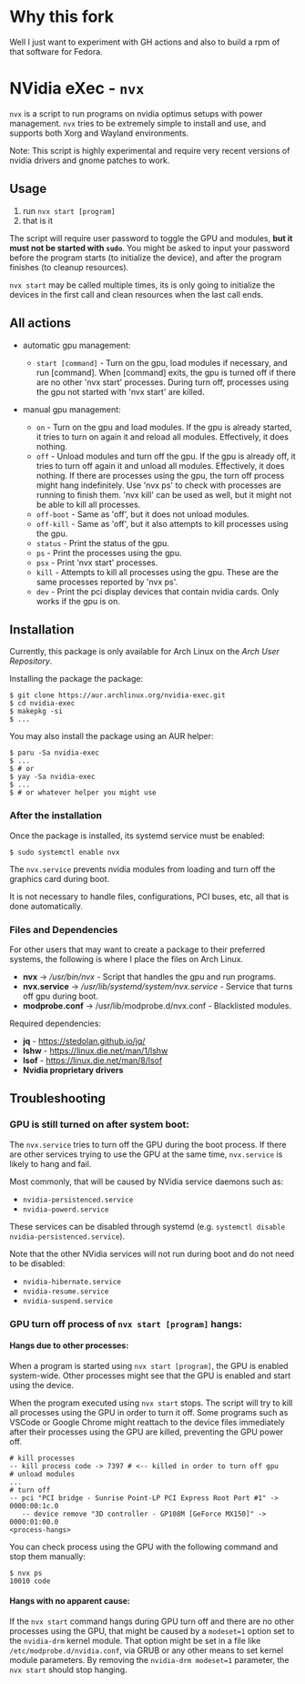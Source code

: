 # Why this fork

Well I just want to experiment with GH actions and also to build a rpm of that software for Fedora.

# NVidia eXec - `nvx`
 
`nvx` is a script to run programs on nvidia optimus setups with power management. `nvx` tries to be extremely simple to install and use, and supports both Xorg and Wayland environments.

Note: This script is highly experimental and require very recent versions of nvidia drivers and gnome patches to work.

## Usage

1. run `nvx start [program]`
2. that is it

The script will require user password to toggle the GPU and modules, **but it must not be started with `sudo`**. You might be asked to input your password before the program starts (to initialize the device), and after the program finishes (to cleanup resources).

`nvx start` may be called multiple times, its is only going to initialize the devices in the first call and clean resources when the last call ends.

## All actions

-   automatic gpu management:

    -   `start [command]` - Turn on the gpu, load modules if necessary, and run [command]. When [command] exits, the gpu is turned off if there are no other 'nvx start' processes. During turn off, processes using the gpu not started with 'nvx start' are killed.

-   manual gpu management:

    -   `on` - Turn on the gpu and load modules. If the gpu is already started, it tries to turn on again it and reload all modules. Effectively, it does nothing.
    -   `off` - Unload modules and turn off the gpu. If the gpu is already off, it tries to turn off again it and unload all modules. Effectively, it does nothing. If there are processes using the gpu, the turn off process might hang indefinitely. Use 'nvx ps' to check with processes are running to finish them. 'nvx kill' can be used as well, but it might not be able to kill all processes.
    -   `off-boot` - Same as 'off', but it does not unload modules.
    -   `off-kill` - Same as 'off', but it also attempts to kill processes using the gpu.
    -   `status` - Print the status of the gpu.
    -   `ps` - Print the processes using the gpu.
    -   `psx` - Print 'nvx start' processes.
    -   `kill` - Attempts to kill all processes using the gpu. These are the same processes reported by 'nvx ps'.
    -   `dev` - Print the pci display devices that contain nvidia cards. Only works if the gpu is on.

## Installation

Currently, this package is only available for Arch Linux on the _Arch User Repository_.

Installing the package the package:

```shell
$ git clone https://aur.archlinux.org/nvidia-exec.git
$ cd nvidia-exec
$ makepkg -si
$ ...
```

You may also install the package using an AUR helper:

```shell
$ paru -Sa nvidia-exec
$ ...
$ # or
$ yay -Sa nvidia-exec
$ ...
$ # or whatever helper you might use
```

### After the installation

Once the package is installed, its systemd service must be enabled:

```
$ sudo systemctl enable nvx
```

The `nvx.service` prevents nvidia modules from loading and turn off the graphics card during boot.

It is not necessary to handle files, configurations, PCI buses, etc, all that is done automatically.

### Files and Dependencies

For other users that may want to create a package to their preferred systems, the following is where I place the files on Arch Linux.

-   **nvx** -> _/usr/bin/nvx_ - Script that handles the gpu and run programs.
-   **nvx.service** -> _/usr/lib/systemd/system/nvx.service_ - Service that turns off gpu during boot.
-   **modprobe.conf** -> /usr/lib/modprobe.d/nvx.conf - Blacklisted modules.

Required dependencies:

-   **jq** - https://stedolan.github.io/jq/
-   **lshw** - https://linux.die.net/man/1/lshw
-   **lsof** - https://linux.die.net/man/8/lsof
-   **Nvidia proprietary drivers**

## Troubleshooting

### GPU is still turned on after system boot:

The `nvx.service` tries to turn off the GPU during the boot process. If there are other services trying to use the GPU at the same time, `nvx.service` is likely to hang and fail.

Most commonly, that will be caused by NVidia service daemons such as:

-   `nvidia-persistenced.service`
-   `nvidia-powerd.service`

These services can be disabled through systemd (e.g. `systemctl disable nvidia-persistenced.service`).

Note that the other NVidia services will not run during boot and do not need to be disabled:

-   `nvidia-hibernate.service`
-   `nvidia-resume.service`
-   `nvidia-suspend.service`

### GPU turn off process of `nvx start [program]` hangs:

#### Hangs due to other processes:

When a program is started using `nvx start [program]`, the GPU is enabled system-wide. Other processes might see that the GPU is enabled and start using the device.

When the program executed using `nvx start` stops. The script will try to kill all processes using the GPU in order to turn it off. Some programs such as VSCode or Google Chrome might reattach to the device files immediately after their processes using the GPU are killed, preventing the GPU power off.

```
# kill processes
-- kill process code -> 7397 # <-- killed in order to turn off gpu
# unload modules
...
# turn off
-- pci "PCI bridge - Sunrise Point-LP PCI Express Root Port #1" -> 0000:00:1c.0
   -- device remove "3D controller - GP108M [GeForce MX150]" -> 0000:01:00.0
<process-hangs>
```

You can check process using the GPU with the following command and stop them manually:

```shell
$ nvx ps
10010 code
```

#### Hangs with no apparent cause:

If the `nvx start` command hangs during GPU turn off and there are no other processes using the GPU, that might be caused by a `modeset=1` option set to the `nvidia-drm` kernel module. That option might be set in a file like `/etc/modprobe.d/nvidia.conf`, via GRUB or any other means to set kernel module parameters. By removing the `nvidia-drm modeset=1` parameter, the `nvx start` should stop hanging.
